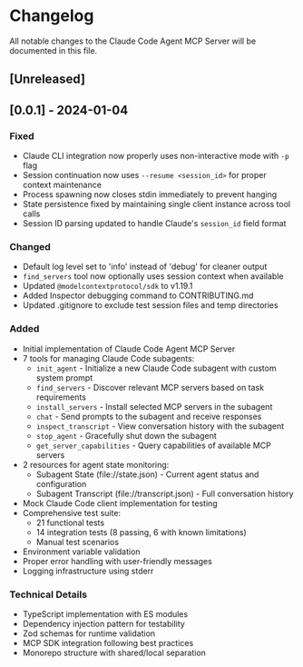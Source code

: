 # Changelog

All notable changes to the Claude Code Agent MCP Server will be documented in this file.

## [Unreleased]

## [0.0.1] - 2024-01-04

### Fixed

- Claude CLI integration now properly uses non-interactive mode with `-p` flag
- Session continuation now uses `--resume <session_id>` for proper context maintenance
- Process spawning now closes stdin immediately to prevent hanging
- State persistence fixed by maintaining single client instance across tool calls
- Session ID parsing updated to handle Claude's `session_id` field format

### Changed

- Default log level set to 'info' instead of 'debug' for cleaner output
- `find_servers` tool now optionally uses session context when available
- Updated `@modelcontextprotocol/sdk` to v1.19.1
- Added Inspector debugging command to CONTRIBUTING.md
- Updated .gitignore to exclude test session files and temp directories

### Added

- Initial implementation of Claude Code Agent MCP Server
- 7 tools for managing Claude Code subagents:
  - `init_agent` - Initialize a new Claude Code subagent with custom system prompt
  - `find_servers` - Discover relevant MCP servers based on task requirements
  - `install_servers` - Install selected MCP servers in the subagent
  - `chat` - Send prompts to the subagent and receive responses
  - `inspect_transcript` - View conversation history with the subagent
  - `stop_agent` - Gracefully shut down the subagent
  - `get_server_capabilities` - Query capabilities of available MCP servers
- 2 resources for agent state monitoring:
  - Subagent State (file://state.json) - Current agent status and configuration
  - Subagent Transcript (file://transcript.json) - Full conversation history
- Mock Claude Code client implementation for testing
- Comprehensive test suite:
  - 21 functional tests
  - 14 integration tests (8 passing, 6 with known limitations)
  - Manual test scenarios
- Environment variable validation
- Proper error handling with user-friendly messages
- Logging infrastructure using stderr

### Technical Details

- TypeScript implementation with ES modules
- Dependency injection pattern for testability
- Zod schemas for runtime validation
- MCP SDK integration following best practices
- Monorepo structure with shared/local separation
